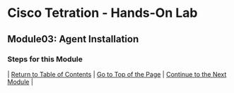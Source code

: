 # Cisco Tetration - Hands-On Lab
  
## Module03: Agent Installation
  

### Steps for this Module  

  

| [Return to Table of Contents](https://onstakinc.github.io/cisco-tetration-hol/labguide/) | [Go to Top of the Page](https://onstakinc.github.io/cisco-tetration-hol/labguide/module03/) | [Continue to the Next Module](https://onstakinc.github.io/cisco-tetration-hol/labguide/module04/) |